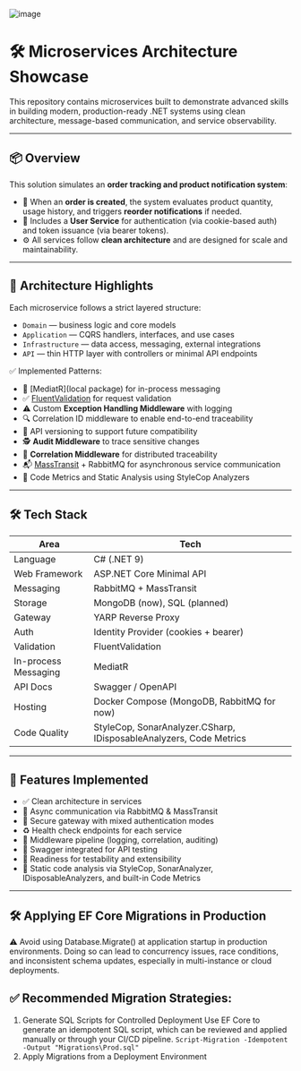 ![image](https://github.com/user-attachments/assets/e8d45ec7-2f57-4574-8463-82e601fc1162)


# 🛠️ Microservices Architecture Showcase

This repository contains microservices built to demonstrate advanced skills in building modern, production-ready .NET systems using clean architecture, message-based communication, and service observability.

---

## 📦 Overview

This solution simulates an **order tracking and product notification system**:

- 🧾 When an **order is created**, the system evaluates product quantity, usage history, and triggers **reorder notifications** if needed.
- 🔐 Includes a **User Service** for authentication (via cookie-based auth) and token issuance (via bearer tokens).
- ⚙️ All services follow **clean architecture** and are designed for scale and maintainability.

---

## 🧱 Architecture Highlights

Each microservice follows a strict layered structure:

- `Domain` — business logic and core models
- `Application` — CQRS handlers, interfaces, and use cases
- `Infrastructure` — data access, messaging, external integrations
- `API` — thin HTTP layer with controllers or minimal API endpoints

✅ Implemented Patterns:
- 🧰 [MediatR](local package) for in-process messaging
- ✅ [FluentValidation](https://docs.fluentvalidation.net) for request validation
- ⚠️ Custom **Exception Handling Middleware** with logging
- 🔍 Correlation ID middleware to enable end-to-end traceability
- 🧾 API versioning to support future compatibility
- 🕵️ **Audit Middleware** to trace sensitive changes
- 🧩 **Correlation Middleware** for distributed traceability
- 📬 [MassTransit](https://masstransit.io/) + RabbitMQ for asynchronous service communication
- 📏 Code Metrics and Static Analysis using StyleCop Analyzers
---

## 🛠️ Tech Stack

| Area                 | Tech                     |
|----------------------|--------------------------|
| Language             | C# (.NET 9)              |
| Web Framework        | ASP.NET Core Minimal API |
| Messaging            | RabbitMQ + MassTransit   |
| Storage              | MongoDB (now), SQL (planned) |
| Gateway              | YARP Reverse Proxy       |
| Auth                 | Identity Provider (cookies + bearer) |
| Validation           | FluentValidation         |
| In-process Messaging | MediatR                  |
| API Docs             | Swagger / OpenAPI        |
| Hosting              | Docker Compose (MongoDB, RabbitMQ for now) |
| Code Quality         | StyleCop, SonarAnalyzer.CSharp, IDisposableAnalyzers, Code Metrics |

---

## 🚀 Features Implemented

- ✅ Clean architecture in services
- 🔗 Async communication via RabbitMQ & MassTransit
- 🔐 Secure gateway with mixed authentication modes
- ♻️ Health check endpoints for each service
- 🔄 Middleware pipeline (logging, correlation, auditing)
- 🧪 Swagger integrated for API testing
- 🧰 Readiness for testability and extensibility
- 📏 Static code analysis via StyleCop, SonarAnalyzer, IDisposableAnalyzers, and built-in Code Metrics
---

## 🛠️ Applying EF Core Migrations in Production
⚠️ Avoid using Database.Migrate() at application startup in production environments.
Doing so can lead to concurrency issues, race conditions, and inconsistent schema updates, especially in multi-instance or cloud deployments.
## ✅ Recommended Migration Strategies: 
1. Generate SQL Scripts for Controlled Deployment
Use EF Core to generate an idempotent SQL script, which can be reviewed and applied manually or through your CI/CD pipeline.
`Script-Migration -Idempotent -Output "Migrations\Prod.sql"`
2. Apply Migrations from a Deployment Environment
